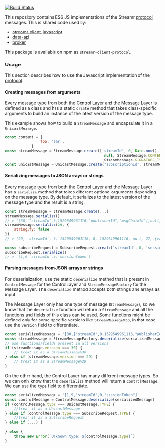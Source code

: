 [![Build Status](https://travis-ci.com/streamr-dev/streamr-client-protocol-js.svg?branch=master)](https://travis-ci.com/streamr-dev/streamr-client-protocol-js)

This repository contains ES6 JS implementations of the Streamr [protocol](PROTOCOL.md) messages. This is shared code used by:
 
 - [streamr-client-javascript](https://github.com/streamr-dev/streamr-client-javascript)
 - [data-api](https://github.com/streamr-dev/data-api)
 - [broker](https://github.com/streamr-dev/broker)
 
 This package is available on npm as `streamr-client-protocol`.

### Usage

This section describes how to use the Javascript implementation of the [protocol](PROTOCOL.md).

#### Creating messages from arguments

Every message type from both the Control Layer and the Message Layer is defined as a class and has a static `create` method that takes class-specific arguments to build an instance of the latest version of the message type.

This example shows how to build a `StreamMessage` and encapsulate it in a  `UnicastMessage`.

```javascript
const content = {
                foo: 'bar',
            }
const streamMessage = StreamMessage.create(['streamId', 0, Date.now(), 0, 'publisherId', 'msgChainId'],
                                             null, StreamMessage.CONTENT_TYPES.JSON, content,
                                             StreamMessage.SIGNATURE_TYPES.NONE, null)
const unicastMessage = UnicastMessage.create("subscriptionId", streamMessage)
```

#### Serializing messages to JSON arrays or strings

Every message type from both the Control Layer and the Message Layer has a `serialize` method that takes different optional arguments depending on the message type. By default, it serializes to the latest version of the message type and the result is a string.

```javascript
const streamMessage = StreamMessage.create(...)
streamMessage.serialize()
// > '[30,["streamId",0,1529549961116,"publisherId","msgChainId"],null,27,{"foo":"bar"},0,null]'
streamMessage.serialize(29, {
    stringify: false
})
// > [29, 'streamId', 0, 1529549961116, 0, 1529549961116, null, 27, {valid: "json"}, 0, null, null]

const subscribeRequest = SubscribeRequest.create('streamId', 0, 'sessionToken')
subscribeRequest.serialize()
// > '[1,9,"streamId",0,"sessionToken"]'
```

#### Parsing messages from JSON arrays or strings

For deserialization, use the static `deserialize` method that is present in `ControlMessage` for the ControlLayer and `StreamMessageFactory` for the Message Layer. The `deserialize` method accepts both strings and arrays as input.

The Message Layer only has one type of message (`StreamMessage`), so we know that the `deserialize` function will return a `StreamMessage` and all the functions and fields of this class can be used. Some functions might be defined only for some specific versions like `StreamMessageV30`, in that case use the `version` field to differentiate.

```javascript
const serializedMessage = '[30,["streamId",0,1529549961116,"publisherId","msgChainId"],null,27,{"foo":"bar"},0,null]'
const streamMessage = StreamMessageFactory.deserialize(serializedMessage)
// use functions/fields present in all versions
if (streamMessage.version === 30) {
    // treat it as a StreamMessageV30
} else if (streamMessage.version === 29) {
    // treat it as a StreamMessageV29
}
``` 

On the other hand, the Control Layer has many different message types. So we can only know that the `deserialize` method will return a `ControlMessage`. We can use the `type` field to differentiate.

```javascript
const serializedMessage = '[1,9,"streamId",0,"sessionToken"]'
const controlMessage = ControlMessage.deserialize(serializedMessage)
if (controlMessage.type === UnicastMessage.TYPE) {
    //treat it as a UnicastMessage
} else if (controlMessage.type === SubscribeRequest.TYPE) {
    //treat it as a SubscribeRequest
} else if (...) {
    
} else {
    throw new Error(`Unknown type: ${controlMessage.type}`)
}
```
